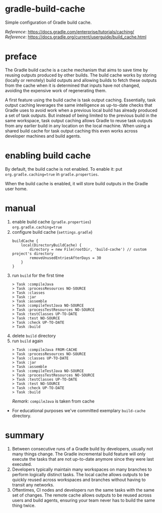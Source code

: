 # gradle-build-cache
Simple configuration of Gradle build cache.

_Reference_: https://docs.gradle.com/enterprise/tutorials/caching/  
_Reference_: https://docs.gradle.org/current/userguide/build_cache.html

# preface
The Gradle build cache is a cache mechanism that aims to save time 
by reusing outputs produced by other builds. The build cache works 
by storing (locally or remotely) build outputs and allowing builds 
to fetch these outputs from the cache when it is determined that 
inputs have not changed, avoiding the expensive work of regenerating 
them.

A first feature using the build cache is task output caching. 
Essentially, task output caching leverages the same intelligence 
as up-to-date checks that Gradle uses to avoid work when a previous 
local build has already produced a set of task outputs. But instead 
of being limited to the previous build in the same workspace, task 
output caching allows Gradle to reuse task outputs from any earlier 
build in any location on the local machine. When using a shared build 
cache for task output caching this even works across developer machines 
and build agents.

# enabling build cache
By default, the build cache is not enabled. To enable it:
put `org.gradle.caching=true` in `gradle.properties`.

When the build cache is enabled, it will store build outputs in the 
Gradle user home.

# manual
1. enable build cache (`gradle.properties`)  
    `org.gradle.caching=true`
1. configure build cache (`settings.gradle`)
    ```
    buildCache {
        local(DirectoryBuildCache) {
            directory = new File(rootDir, 'build-cache') // custom project's directory
            removeUnusedEntriesAfterDays = 30
        }
    }
    ```
1. run `build` for the first time
    ```
    > Task :compileJava
    > Task :processResources NO-SOURCE
    > Task :classes
    > Task :jar
    > Task :assemble
    > Task :compileTestJava NO-SOURCE
    > Task :processTestResources NO-SOURCE
    > Task :testClasses UP-TO-DATE
    > Task :test NO-SOURCE
    > Task :check UP-TO-DATE
    > Task :build
    ```
1. delete `build` directory
1. run `build` again
    ```
    > Task :compileJava FROM-CACHE
    > Task :processResources NO-SOURCE
    > Task :classes UP-TO-DATE
    > Task :jar
    > Task :assemble
    > Task :compileTestJava NO-SOURCE
    > Task :processTestResources NO-SOURCE
    > Task :testClasses UP-TO-DATE
    > Task :test NO-SOURCE
    > Task :check UP-TO-DATE
    > Task :build
    ```
    _Remark_: `compileJava` is taken from cache

* For educational purposes we've committed exemplary `build-cache`
directory.

# summary
1. Between consecutive runs of a Gradle build by developers, 
usually not many things change. The Gradle incremental build 
feature will only execute the tasks that are not up-to-date 
anymore since they were last executed.
1. Developers typically maintain many workspaces on many branches 
to perform logically distinct tasks. The local cache allows outputs 
to be quickly reused across workspaces and branches without having 
to transit any networks.
1. Oftentimes, CI nodes and developers run the same tasks with the 
same set of changes. The remote cache allows outputs to be reused 
across users and build agents, ensuring your team never has to build 
the same thing twice.